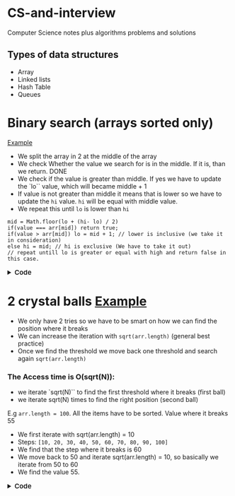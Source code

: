 # CS-and-interview

Computer Science notes plus algorithms problems and solutions

## Types of data structures

- Array
- Linked lists
- Hash Table
- Queues

# Binary search (arrays sorted only) 

[Example](./binary-search.js)
- We split the array in 2 at the middle of the array
- We check Whether the value we search for is in the middle. If it is, than we return. DONE
- We check if the value is greater than middle. If yes we have to update the `lo`` value, which will became middle + 1
- If value is not greater than middle it means that is lower so we have to update the `hi` value. `hi` will be equal with middle value.
- We repeat this until `lo` is lower than `hi`

```
mid = Math.floor(lo + (hi- lo) / 2)
if(value === arr[mid]) return true;
if(value > arr[mid]) lo = mid + 1; // lower is inclusive (we take it in consideration)
else hi = mid; // hi is exclusive (We have to take it out)
// repeat untill lo is greater or equal with high and return false in this case.
```
<details>
<summary style='font-size:15px;font-weight:600'>Code</summary>

```
function binarySearch(arr, value) {
  let lo = 0;
  let hi = arr.length;
  let i = 0;
  do {
    console.log("times ", i++);
    const mid = lo + Math.floor((hi - lo) / 2);

    if (value === arr[mid]) return true;
    if (value > arr[mid]) lo = mid + 1;
    else hi = mid;
  } while (lo < hi);
  return false;
}

const arr = [0, 1, 2, 3, 4, 5, 6, 7, 8, 9];
binaraySearch(arr, 3); // true

```
</details>


# 2 crystal balls [Example](./2-crystal.balls.js)
- We only have 2 tries so we have to be smart on how we can find the position where it breaks
- We can increase the iteration with `sqrt(arr.length)` (general best practice)
- Once we find the threshold we move back one threshold and search again `sqrt(arr.length)`

### The Access time is O(sqrt(N)):
- we iterate `sqrt(N)`` to find the first threshold where it breaks (first ball)
- we iterate sqrt(N) times to find the right position (second ball)

E.g `arr.length = 100`. All the items have to be sorted. Value where it breaks 55
- We first iterate with sqrt(arr.length) = 10
- Steps: `[10, 20, 30, 40, 50, 60, 70, 80, 90, 100]`
- We find that the step where it breaks is 60
- We move back to 50 and iterate sqrt(arr.length) = 10, so basically we iterate from 50 to 60
- We find the value 55.

<details>
<summary style='font-size:15px;font-weight:600'>Code</summary>

```

function findPosition(arr, ball) {
  const jumpAmount = Math.floor(Math.sqrt(arr.length));
  let i = jumpAmount;

  for (; i < arr.length; i += jumpAmount) {
    if (ball <= arr[i]) break;
  }

  i -= jumpAmount;

  for (let j = 0; j <= jumpAmount; j++, i++) {
    if (ball === i) return i;
  }

  return -1;
}

const arr = Array.from({ length: 100 }, (_, i) => i);

console.log(findPosition(arr, 101)); // -1

```
</details>



